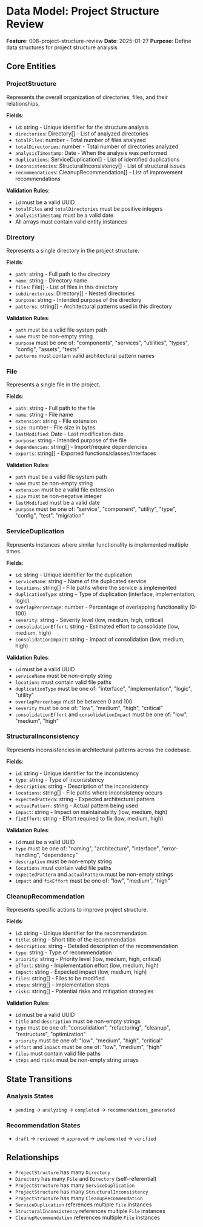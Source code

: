 # Data Model: Project Structure Review

**Feature**: 008-project-structure-review
**Date**: 2025-01-27
**Purpose**: Define data structures for project structure analysis

## Core Entities

### ProjectStructure
Represents the overall organization of directories, files, and their relationships.

**Fields**:
- `id`: string - Unique identifier for the structure analysis
- `directories`: Directory[] - List of analyzed directories
- `totalFiles`: number - Total number of files analyzed
- `totalDirectories`: number - Total number of directories analyzed
- `analysisTimestamp`: Date - When the analysis was performed
- `duplications`: ServiceDuplication[] - List of identified duplications
- `inconsistencies`: StructuralInconsistency[] - List of structural issues
- `recommendations`: CleanupRecommendation[] - List of improvement recommendations

**Validation Rules**:
- `id` must be a valid UUID
- `totalFiles` and `totalDirectories` must be positive integers
- `analysisTimestamp` must be a valid date
- All arrays must contain valid entity instances

### Directory
Represents a single directory in the project structure.

**Fields**:
- `path`: string - Full path to the directory
- `name`: string - Directory name
- `files`: File[] - List of files in this directory
- `subdirectories`: Directory[] - Nested directories
- `purpose`: string - Intended purpose of the directory
- `patterns`: string[] - Architectural patterns used in this directory

**Validation Rules**:
- `path` must be a valid file system path
- `name` must be non-empty string
- `purpose` must be one of: "components", "services", "utilities", "types", "config", "assets", "tests"
- `patterns` must contain valid architectural pattern names

### File
Represents a single file in the project.

**Fields**:
- `path`: string - Full path to the file
- `name`: string - File name
- `extension`: string - File extension
- `size`: number - File size in bytes
- `lastModified`: Date - Last modification date
- `purpose`: string - Intended purpose of the file
- `dependencies`: string[] - Import/require dependencies
- `exports`: string[] - Exported functions/classes/interfaces

**Validation Rules**:
- `path` must be a valid file system path
- `name` must be non-empty string
- `extension` must be a valid file extension
- `size` must be non-negative integer
- `lastModified` must be a valid date
- `purpose` must be one of: "service", "component", "utility", "type", "config", "test", "migration"

### ServiceDuplication
Represents instances where similar functionality is implemented multiple times.

**Fields**:
- `id`: string - Unique identifier for the duplication
- `serviceName`: string - Name of the duplicated service
- `locations`: string[] - File paths where the service is implemented
- `duplicationType`: string - Type of duplication (interface, implementation, logic)
- `overlapPercentage`: number - Percentage of overlapping functionality (0-100)
- `severity`: string - Severity level (low, medium, high, critical)
- `consolidationEffort`: string - Estimated effort to consolidate (low, medium, high)
- `consolidationImpact`: string - Impact of consolidation (low, medium, high)

**Validation Rules**:
- `id` must be a valid UUID
- `serviceName` must be non-empty string
- `locations` must contain valid file paths
- `duplicationType` must be one of: "interface", "implementation", "logic", "utility"
- `overlapPercentage` must be between 0 and 100
- `severity` must be one of: "low", "medium", "high", "critical"
- `consolidationEffort` and `consolidationImpact` must be one of: "low", "medium", "high"

### StructuralInconsistency
Represents inconsistencies in architectural patterns across the codebase.

**Fields**:
- `id`: string - Unique identifier for the inconsistency
- `type`: string - Type of inconsistency
- `description`: string - Description of the inconsistency
- `locations`: string[] - File paths where inconsistency occurs
- `expectedPattern`: string - Expected architectural pattern
- `actualPattern`: string - Actual pattern being used
- `impact`: string - Impact on maintainability (low, medium, high)
- `fixEffort`: string - Effort required to fix (low, medium, high)

**Validation Rules**:
- `id` must be a valid UUID
- `type` must be one of: "naming", "architecture", "interface", "error-handling", "dependency"
- `description` must be non-empty string
- `locations` must contain valid file paths
- `expectedPattern` and `actualPattern` must be non-empty strings
- `impact` and `fixEffort` must be one of: "low", "medium", "high"

### CleanupRecommendation
Represents specific actions to improve project structure.

**Fields**:
- `id`: string - Unique identifier for the recommendation
- `title`: string - Short title of the recommendation
- `description`: string - Detailed description of the recommendation
- `type`: string - Type of recommendation
- `priority`: string - Priority level (low, medium, high, critical)
- `effort`: string - Implementation effort (low, medium, high)
- `impact`: string - Expected impact (low, medium, high)
- `files`: string[] - Files to be modified
- `steps`: string[] - Implementation steps
- `risks`: string[] - Potential risks and mitigation strategies

**Validation Rules**:
- `id` must be a valid UUID
- `title` and `description` must be non-empty strings
- `type` must be one of: "consolidation", "refactoring", "cleanup", "restructure", "optimization"
- `priority` must be one of: "low", "medium", "high", "critical"
- `effort` and `impact` must be one of: "low", "medium", "high"
- `files` must contain valid file paths
- `steps` and `risks` must be non-empty string arrays

## State Transitions

### Analysis States
- `pending` → `analyzing` → `completed` → `recommendations_generated`

### Recommendation States
- `draft` → `reviewed` → `approved` → `implemented` → `verified`

## Relationships

- `ProjectStructure` has many `Directory`
- `Directory` has many `File` and `Directory` (self-referential)
- `ProjectStructure` has many `ServiceDuplication`
- `ProjectStructure` has many `StructuralInconsistency`
- `ProjectStructure` has many `CleanupRecommendation`
- `ServiceDuplication` references multiple `File` instances
- `StructuralInconsistency` references multiple `File` instances
- `CleanupRecommendation` references multiple `File` instances
